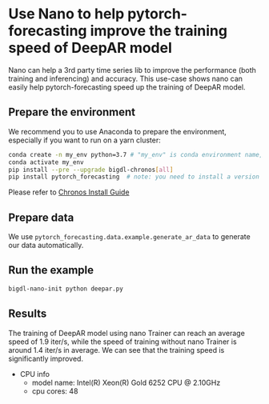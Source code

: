 # Use Nano to help pytorch-forecasting improve the training speed of DeepAR model
Nano can help a 3rd party time series lib to improve the performance (both training and inferencing) and accuracy. This use-case shows nano can easily help pytorch-forecasting speed up the training of DeepAR model.

## Prepare the environment
We recommend you to use Anaconda to prepare the environment, especially if you want to run on a yarn cluster:
```bash
conda create -n my_env python=3.7 # "my_env" is conda environment name, you can use any name you like.
conda activate my_env
pip install --pre --upgrade bigdl-chronos[all]
pip install pytorch_forecasting  # note: you need to install a version >= 0.10.0
```
Please refer to [Chronos Install Guide](https://bigdl.readthedocs.io/en/latest/doc/Chronos/Overview/chronos.html#install)

## Prepare data
We use ``pytorch_forecasting.data.example.generate_ar_data`` to generate our data automatically.

## Run the example
```bash
bigdl-nano-init python deepar.py
```

## Results
The training of DeepAR model using nano Trainer can reach an average speed of 1.9 iter/s, while the speed of training without nano Trainer is around 1.4 iter/s in average. We can see that the training speed is significantly improved.

* CPU info
    * model name: Intel(R) Xeon(R) Gold 6252 CPU @ 2.10GHz
    * cpu cores: 48